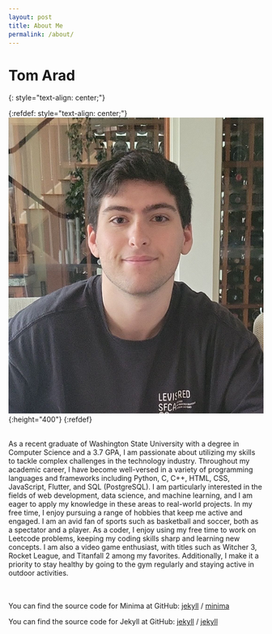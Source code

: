 ```yaml
---
layout: post
title: About Me
permalink: /about/
---
```

# Tom Arad
{: style="text-align: center;"}

{:refdef: style="text-align: center;"}
![image](/assets/images/Me.jpg){:height="400"}
{:refdef}
<div class="content">
<br>
As a recent graduate of Washington State University with a degree in Computer Science and a 3.7 GPA, I am passionate about utilizing my skills to tackle complex challenges in the technology industry. Throughout my academic career, I have become well-versed in a variety of programming languages and frameworks including Python, C, C++, HTML, CSS, JavaScript, Flutter, and SQL (PostgreSQL). I am particularly interested in the fields of web development, data science, and machine learning, and I am eager to apply my knowledge in these areas to real-world projects.
In my free time, I enjoy pursuing a range of hobbies that keep me active and engaged. I am an avid fan of sports such as basketball and soccer, both as a spectator and a player. As a coder, I enjoy using my free time to work on Leetcode problems, keeping my coding skills sharp and learning new concepts. I am also a video game enthusiast, with titles such as Witcher 3, Rocket League, and Titanfall 2 among my favorites. Additionally, I make it a priority to stay healthy by going to the gym regularly and staying active in outdoor activities.
</div>
<br>
<br>

You can find the source code for Minima at GitHub:
[jekyll][jekyll-organization] /
[minima](https://github.com/jekyll/minima)

You can find the source code for Jekyll at GitHub:
[jekyll][jekyll-organization] /
[jekyll](https://github.com/jekyll/jekyll)

[jekyll-organization]: https://github.com/jekyll
